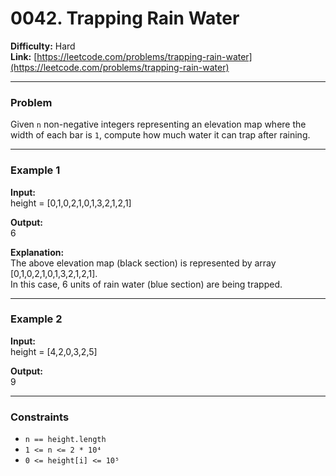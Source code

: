 # 0042. Trapping Rain Water

**Difficulty:** Hard  
**Link:** [https://leetcode.com/problems/trapping-rain-water](https://leetcode.com/problems/trapping-rain-water)

---

### Problem

Given `n` non-negative integers representing an elevation map where the width of each bar is `1`, compute how much water it can trap after raining.

---

### Example 1

**Input:**  
    height = [0,1,0,2,1,0,1,3,2,1,2,1]

**Output:**  
    6

**Explanation:**  
The above elevation map (black section) is represented by array [0,1,0,2,1,0,1,3,2,1,2,1].  
In this case, 6 units of rain water (blue section) are being trapped.

---

### Example 2

**Input:**  
    height = [4,2,0,3,2,5]

**Output:**  
    9

---

### Constraints

- `n == height.length`
- `1 <= n <= 2 * 10⁴`
- `0 <= height[i] <= 10⁵`

